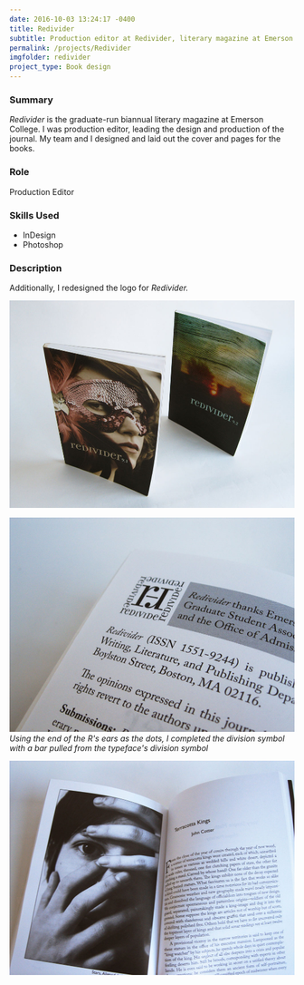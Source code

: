 ```yaml
---
date: 2016-10-03 13:24:17 -0400
title: Redivider
subtitle: Production editor at Redivider, literary magazine at Emerson College, 2011–2012
permalink: /projects/Redivider
imgfolder: redivider
project_type: Book design
---
```


### Summary

*Redivider* is the graduate-run biannual literary magazine at Emerson College. I was production editor, leading the design and production of the journal. My team and I designed and laid out the cover and pages for the books. 

### Role

Production Editor

### Skills Used

- InDesign
- Photoshop

### Description

Additionally, I redesigned the logo for *Redivider.*

![Covers for Redivider](../../img/redivider/1-cover.jpg)

![Logo for book](../../img/redivider/2-logo.jpg)
*Using the end of the R's ears as the dots, I completed the division symbol with a bar pulled from the typeface's division symbol*

![Story spread](../../img/redivider/3-spread.jpg)